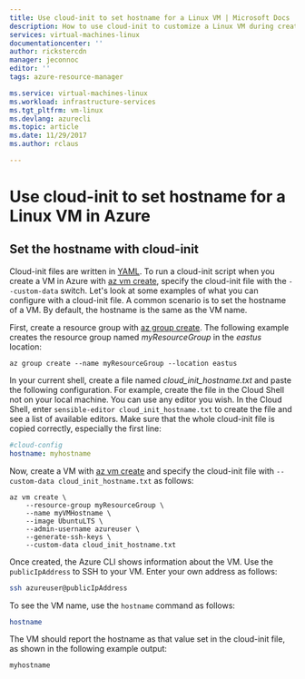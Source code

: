 ```yaml
---
title: Use cloud-init to set hostname for a Linux VM | Microsoft Docs
description: How to use cloud-init to customize a Linux VM during creation with the Azure CLI 2.0
services: virtual-machines-linux
documentationcenter: ''
author: rickstercdn
manager: jeconnoc
editor: ''
tags: azure-resource-manager

ms.service: virtual-machines-linux
ms.workload: infrastructure-services
ms.tgt_pltfrm: vm-linux
ms.devlang: azurecli
ms.topic: article
ms.date: 11/29/2017
ms.author: rclaus

---
```

# Use cloud-init to set hostname for a Linux VM in Azure

## Set the hostname with cloud-init
Cloud-init files are written in [YAML](http://www.yaml.org). To run a cloud-init script when you create a VM in Azure with [az vm create](/cli/azure/vm#create), specify the cloud-init file with the `--custom-data` switch. Let's look at some examples of what you can configure with a cloud-init file. A common scenario is to set the hostname of a VM. By default, the hostname is the same as the VM name. 

First, create a resource group with [az group create](/cli/azure/group#create). The following example creates the resource group named *myResourceGroup* in the *eastus* location:

```azurecli
az group create --name myResourceGroup --location eastus
```

In your current shell, create a file named *cloud_init_hostname.txt* and paste the following configuration. For example, create the file in the Cloud Shell not on your local machine. You can use any editor you wish. In the Cloud Shell, enter `sensible-editor cloud_init_hostname.txt` to create the file and see a list of available editors. Make sure that the whole cloud-init file is copied correctly, especially the first line:

```yaml
#cloud-config
hostname: myhostname
```

Now, create a VM with [az vm create](/cli/azure/vm#create) and specify the cloud-init file with `--custom-data cloud_init_hostname.txt` as follows:

```azurecli
az vm create \
    --resource-group myResourceGroup \
    --name myVMHostname \
    --image UbuntuLTS \
    --admin-username azureuser \
    --generate-ssh-keys \
    --custom-data cloud_init_hostname.txt
```

Once created, the Azure CLI shows information about the VM. Use the `publicIpAddress` to SSH to your VM. Enter your own address as follows:

```bash
ssh azureuser@publicIpAddress
```

To see the VM name, use the `hostname` command as follows:

```bash
hostname
```

The VM should report the hostname as that value set in the cloud-init file, as shown in the following example output:

```bash
myhostname
```

